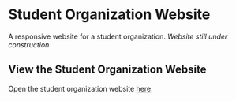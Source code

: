 # Student Organization Website 
A responsive website for a student organization. *Website still under construction*

## View the Student Organization Website 
Open the student organization website [here](https://miguelamartinez.github.io/student-organization/).

